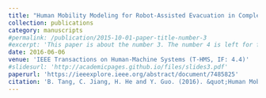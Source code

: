 ```yaml
---
title: "Human Mobility Modeling for Robot-Assisted Evacuation in Complex Indoor Environments"
collection: publications
category: manuscripts
#permalink: /publication/2015-10-01-paper-title-number-3
#excerpt: 'This paper is about the number 3. The number 4 is left for future work.'
date: 2016-06-06
venue: 'IEEE Transactions on Human-Machine Systems (T-HMS, IF: 4.4)'
#slidesurl: 'http://academicpages.github.io/files/slides3.pdf'
paperurl: 'https://ieeexplore.ieee.org/abstract/document/7485825'
citation: 'B. Tang, C. Jiang, H. He and Y. Guo. (2016). &quot;Human Mobility Modeling for Robot-Assisted Evacuation in Complex Indoor Environments.&quot; <i>IEEE Transactions on Human-Machine Systems</i>. 46(5). pp 694-707'
---
```

